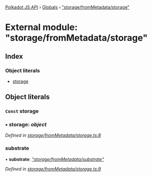 [Polkadot JS API](../README.md) › [Globals](../globals.md) › ["storage/fromMetadata/storage"](_storage_frommetadata_storage_.md)

# External module: "storage/fromMetadata/storage"

## Index

### Object literals

* [storage](_storage_frommetadata_storage_.md#const-storage)

## Object literals

### `Const` storage

### ▪ **storage**: *object*

*Defined in [storage/fromMetadata/storage.ts:8](https://github.com/polkadot-js/api/blob/7143f5e643/packages/api-metadata/src/storage/fromMetadata/storage.ts#L8)*

###  substrate

• **substrate**: *["storage/fromMetadata/substrate"](_storage_frommetadata_substrate_.md)*

*Defined in [storage/fromMetadata/storage.ts:9](https://github.com/polkadot-js/api/blob/7143f5e643/packages/api-metadata/src/storage/fromMetadata/storage.ts#L9)*

